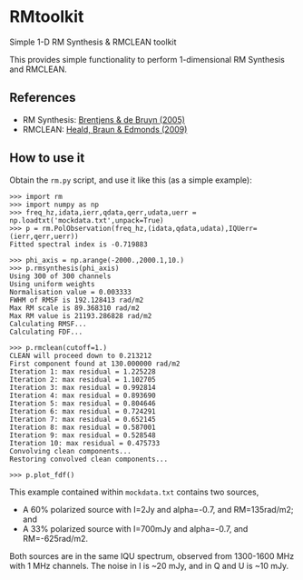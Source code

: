 # RMtoolkit
Simple 1-D RM Synthesis &amp; RMCLEAN toolkit

This provides simple functionality to perform 1-dimensional
RM Synthesis and RMCLEAN.

## References

- RM Synthesis: [Brentjens & de Bruyn (2005)](http://adsabs.harvard.edu/abs/2005A%26A...441.1217B)
- RMCLEAN: [Heald, Braun & Edmonds (2009)](http://adsabs.harvard.edu/abs/2009A%26A...503..409H)

## How to use it

Obtain the `rm.py` script, and use it like this (as a simple example):

```
>>> import rm
>>> import numpy as np
>>> freq_hz,idata,ierr,qdata,qerr,udata,uerr = np.loadtxt('mockdata.txt',unpack=True)
>>> p = rm.PolObservation(freq_hz,(idata,qdata,udata),IQUerr=(ierr,qerr,uerr))
Fitted spectral index is -0.719883

>>> phi_axis = np.arange(-2000.,2000.1,10.)
>>> p.rmsynthesis(phi_axis)
Using 300 of 300 channels
Using uniform weights
Normalisation value = 0.003333
FWHM of RMSF is 192.128413 rad/m2
Max RM scale is 89.368310 rad/m2
Max RM value is 21193.286828 rad/m2
Calculating RMSF...
Calculating FDF...

>>> p.rmclean(cutoff=1.)
CLEAN will proceed down to 0.213212
First component found at 130.000000 rad/m2
Iteration 1: max residual = 1.225228
Iteration 2: max residual = 1.102705
Iteration 3: max residual = 0.992814
Iteration 4: max residual = 0.893690
Iteration 5: max residual = 0.804646
Iteration 6: max residual = 0.724291
Iteration 7: max residual = 0.652145
Iteration 8: max residual = 0.587001
Iteration 9: max residual = 0.528548
Iteration 10: max residual = 0.475733
Convolving clean components...
Restoring convolved clean components...

>>> p.plot_fdf()
```

This example contained within `mockdata.txt` contains two sources,
- A 60% polarized source with I=2Jy and alpha=-0.7, and RM=135rad/m2; and
- A 33% polarized source with I=700mJy and alpha=-0.7, and RM=-625rad/m2.

Both sources are in the same IQU spectrum, observed from 1300-1600 MHz with 1 MHz channels. The noise in I is ~20 mJy, and in Q and U is ~10 mJy.

